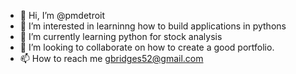 - 👋 Hi, I’m @pmdetroit
- 👀 I’m interested in learninng how to build applications in pythons
- 🌱 I’m currently learning python for stock analysis
- 💞️ I’m looking to collaborate on how to create a good portfolio.
- 📫 How to reach me gbridges52@gmail.com 

<!---
pmdetroit/pmdetroit is a ✨ special ✨ repository because its `README.md` (this file) appears on your GitHub profile.
You can click the Preview link to take a look at your changes.
--->
